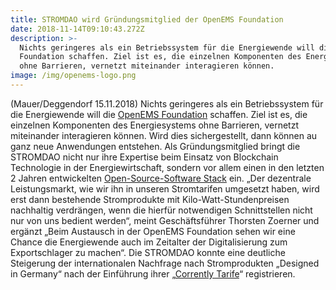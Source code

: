 ```yaml
---
title: STROMDAO wird Gründungsmitglied der OpenEMS Foundation
date: 2018-11-14T09:10:43.272Z
description: >-
  Nichts geringeres als ein Betriebssystem für die Energiewende will die OpenEMS
  Foundation schaffen. Ziel ist es, die einzelnen Komponenten des Energiesystems
  ohne Barrieren, vernetzt miteinander interagieren können.
image: /img/openems-logo.png
---
```

(Mauer/Deggendorf 15.11.2018) Nichts geringeres als ein Betriebssystem für die Energiewende will die [OpenEMS Foundation](https://openems.io/) schaffen. Ziel ist es, die einzelnen Komponenten des Energiesystems ohne Barrieren, vernetzt miteinander interagieren können. Wird dies sichergestellt, dann können au ganz neue Anwendungen entstehen. Als Gründungsmitglied bringt die STROMDAO nicht nur ihre Expertise beim Einsatz von Blockchain Technologie in der Energiewirtschaft, sondern vor allem einen in den letzten 2 Jahren entwickelten [Open-Source-Software Stack](https://github.com/energychain) ein. „Der dezentrale Leistungsmarkt, wie wir ihn in unseren Stromtarifen umgesetzt haben, wird erst dann bestehende Stromprodukte mit Kilo-Watt-Stundenpreisen nachhaltig verdrängen, wenn die hierfür notwendigen Schnittstellen nicht nur von uns bedient werden“, meint Geschäftsführer Thorsten Zoerner und ergänzt „Beim Austausch in der OpenEMS Foundation sehen wir eine Chance die Energiewende auch im Zeitalter der Digitalisierung zum Exportschlager zu machen“. Die STROMDAO konnte eine deutliche Steigerung der internationalen Nachfrage nach Stromprodukten „Designed in Germany“ nach der Einführung ihrer „[Corrently Tarife](https://app.corrently.de/tarif.html)“ registrieren.
